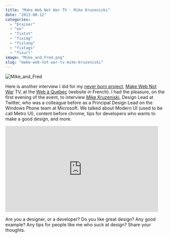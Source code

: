 ```yaml
---
title: "Make Web Not War TV - Mike Kruzeniski"
date: "2013-08-12"
categories: 
  - "brainer"
  - "en"
  - "fixtxt"
  - "fiximg"
  - "fixlang"
  - "fixtags"
  - "fixurl"
image: "Mike_and_Fred.png"
slug: "make-web-not-war-tv-mike-kruzeniski"
---
```


![Mike_and_Fred](images/Mike_and_Fred.png)

Here is another interview I did for my [never born project](https://fred.dev/make-web-not-war-tv-an-unfinished-project/ "Make Web Not War TV – An unfinished project"), [Make Web Not War](https://web.archive.org/web/20130628080719/http://www.webnotwar.ca/) TV, at the [Web à Québec](https://webaquebec.org/) (website in French). I had the pleasure, on the first evening of the event, to interview [Mike Kruzeniski](http://kruzeniski.com/), Design Lead at Twitter, who was a colleague before as a Principal Design Lead on the Windows Phone team at Microsoft. We talked about Modern UI (used to be call Metro UI), content before chrome, tips for developers who wants to make a good design, and more.

<iframe width="480" height="270" src="https://www.youtube.com/embed/QnGU2OyPYbk?feature=oembed" frameborder="0" allowfullscreen></iframe>

Are you a designer, or a developer? Do you like great design? Any good example? Any tips for people like me who suck at design? Share your thoughts.
